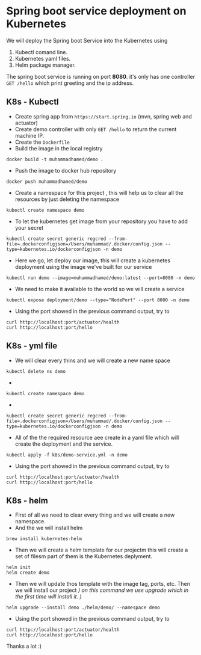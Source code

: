 # Spring boot service deployment on Kubernetes

We will deploy the Spring boot Service into the Kubernetes using
1. Kubectl comand line.
2. Kubernetes yaml files.
3. Helm package manager. 

The spring boot service is running on port **8080**. it's only has one controller `GET /hello` which print greeting and the ip address. 

## K8s - Kubectl
* Create spring app from `https://start.spring.io` (mvn, spring web and actuator)
* Create demo controller with only `GET /hello` to return the current machine IP.
* Create the `Dockerfile`
* Build the image in the local registry 
``` shell 
docker build -t muhammadhamed/demo .
```
* Push the image to docker hub repository 
```shell 
docker push muhammadhamed/demo
```

* Create a namespace for this project , this will help us to clear all the resources by just deleting the namespace 
 ```shell
 kubectl create namespace demo
 ```
* To let the kubernetes get image from your repository you have to add your secret 
```shell
kubectl create secret generic regcred --from-file=.dockerconfigjson=/Users/muhammad/.docker/config.json --type=kubernetes.io/dockerconfigjson -n demo
```
* Here we go, let deploy our image, this will create a kubernetes deployment using the image we've built for our service
```shell
kubectl run demo --image=muhammadhamed/demo:latest --port=8080 -n demo
```
* We need to make it available to the world so we will create a service
```shell 
kubectl expose deployment/demo --type="NodePort" --port 8080 -n demo
```
* Using the port showed in the previous command output, try to 
``` shell 
curl http://localhost:port/actuator/health
curl http://localhost:port/hello
``` 


## K8s - yml file
*  We will clear every thins and we will create a new name space
``` shell 
kubectl delete ns demo
```
* 
``` shell 
kubectl create namespace demo
````
* 
``` shell 
kubectl create secret generic regcred --from-file=.dockerconfigjson=/Users/muhammad/.docker/config.json --type=kubernetes.io/dockerconfigjson -n demo
```
* All of the the required resource aee create in a yaml file which will create the deployment and the service.
``` shell 
kubectl apply -f k8s/demo-service.yml -n demo
```
* Using the port showed in the previous command output, try to 
``` shell 
curl http://localhost:port/actuator/health
curl http://localhost:port/hello
``` 


## K8s - helm
* First of all we need to clear every thing and we will create a new namespace.
* And the we will install helm
```shell 
brew install kubernetes-helm
```
* Then we will create a helm template for our projectm this will create a set of filesm part of them is the Kubernetes deplyment.
```shell 
helm init 
helm create demo
```
* Then we will update thos template with the image tag, ports, etc. Then we will install our project
*) on this command we use upgrade which in the first time will install it. )*
```shell 
helm upgrade --install demo ./helm/demo/ --namespace demo
```

* Using the port showed in the previous command output, try to 
``` shell 
curl http://localhost:port/actuator/health
curl http://localhost:port/hello
``` 


Thanks a lot :) 